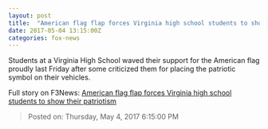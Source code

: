 ```yaml
---
layout: post
title:  "American flag flap forces Virginia high school students to show their patriotism"
date: 2017-05-04 13:15:00Z
categories: fox-news
---
```


Students at a Virginia High School waved their support for the American flag proudly last Friday after some criticized them for placing the patriotic symbol on their vehicles.


Full story on F3News: [American flag flap forces Virginia high school students to show their patriotism](http://www.f3nws.com/n/thGJhE)

> Posted on: Thursday, May 4, 2017 6:15:00 PM
